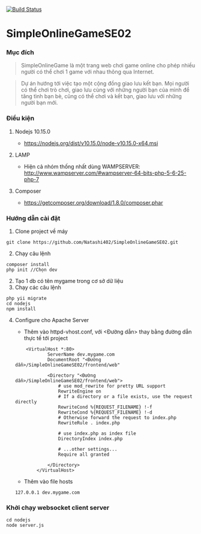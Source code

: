 [![Build Status](https://travis-ci.com/Natashi402/SimpleOnlineGameSE02.svg?branch=master)](https://travis-ci.com/Natashi402/SimpleOnlineGameSE02)
# SimpleOnlineGameSE02

### Mục đích
> SimpleOnlineGame là một trang web chơi game online cho phép nhiều người có thể chơi 1 game với nhau thông qua Internet.

> Dự án hướng tới việc tạo một cộng đồng giao lưu kết bạn. Mọi người có thể chơi trò chơi, giao lưu cùng với những người bạn của mình để tăng tình bạn bè, cũng có thể chơi và kết bạn, giao lưu với những người bạn mới.

### Điều kiện 
1. Nodejs 10.15.0 
    - https://nodejs.org/dist/v10.15.0/node-v10.15.0-x64.msi
    
2. LAMP 
    - Hiện cả nhóm thống nhất dùng WAMPSERVER:
    http://www.wampserver.com/#wampserver-64-bits-php-5-6-25-php-7
    
3. Composer
    - https://getcomposer.org/download/1.8.0/composer.phar   

### Hướng dẫn cài đặt
1. Clone project về máy
```$xslt
git clone https://github.com/Natashi402/SimpleOnlineGameSE02.git
```
2. Chạy câu lệnh
```$xslt
composer install
php init //Chọn dev
```
2. Tạo 1 db có tên mygame trong cơ sở dữ liệu
3. Chạy các câu lệnh
```$xslt
php yii migrate
cd nodejs
npm install
```
4. Configure cho Apache Server
    - Thêm vào httpd-vhost.conf, với <Đường dẫn> thay bằng đường dẫn thực tế tới project
    ```$xslt
        <VirtualHost *:80>
                ServerName dev.mygame.com
                DocumentRoot "<Đường dẫn>/SimpleOnlineGameSE02/frontend/web"
                   
                <Directory "<Đường dẫn>/SimpleOnlineGameSE02/frontend/web">
        			# use mod_rewrite for pretty URL support
                    RewriteEngine on
                    # If a directory or a file exists, use the request directly
                    RewriteCond %{REQUEST_FILENAME} !-f
                    RewriteCond %{REQUEST_FILENAME} !-d
                    # Otherwise forward the request to index.php
                    RewriteRule . index.php
        			 
                    # use index.php as index file
                    DirectoryIndex index.php
        
                    # ...other settings...
        			Require all granted
        			
                </Directory>
            </VirtualHost>
    ```

    - Thêm vào file hosts
    ```$xslt
    127.0.0.1 dev.mygame.com
    ```

### Khởi chạy websocket client server 
```$xslt
cd nodejs
node server.js
```

